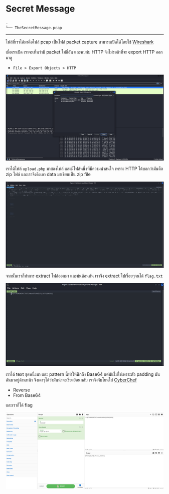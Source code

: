 # Secret Message

```
.
└── TheSecretMessage.pcap
```

---

ไฟล์ที่เราได้มาคือไฟล์ pcap เป็นไฟล์ packet capture สามารถเปิดได้โดยใช้ [Wireshark](https://www.wireshark.org)

เมื่อเราเปิด เราจะเห็นว่ามี packet ไม่กี่อัน และพบกับ HTTP จึงไม่รอช้าที่จะ export HTTP ออกมาดู

- `File > Export Objects > HTTP`

![1.png](./images/secret-message/1.png)

เราได้ไฟล์ `upload.php` มาสองไฟล์ และมีไฟล์หนึ่งที่มีความน่าสนใจ เพราะ HTTP ได้บอกว่ามันคือ zip ไฟล์ และเราจึงดึงเอา data มาเขียนเป็น zip file

![2.png](./images/secret-message/2.png)

จากนั้นเราก็ทำการ extract ไฟล์ออกมา และมันซ้อนกัน เราจึง extract ไปเรื่อยๆจนได้ `flag.txt`

![3.png](./images/secret-message/3.png)

เราได้ text ชุดหนึ่งมา และ pattern นี้ทำให้นึกถึง Base64 แต่มันไม่ใช่เพราะตัว padding มันดันมาอยู่ด้านหน้า จึงเดาๆได้ว่ามันน่าจะเรียงย้อนกลับ เราจึงจับโยนใส่ [CyberChef](https://gchq.github.io/CyberChef/)

- Reverse
- From Base64

และเราก็ได้ flag

![4.png](./images/secret-message/4.png)
